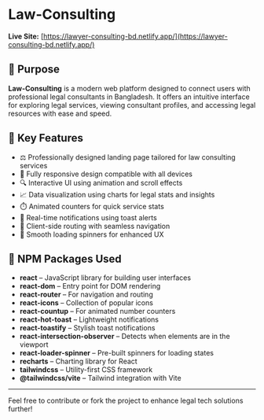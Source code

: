 # Law-Consulting

**Live Site:** [https://lawyer-consulting-bd.netlify.app/](https://lawyer-consulting-bd.netlify.app/)

## 📌 Purpose

**Law-Consulting** is a modern web platform designed to connect users with professional legal consultants in Bangladesh. It offers an intuitive interface for exploring legal services, viewing consultant profiles, and accessing legal resources with ease and speed.

## 🚀 Key Features

- ⚖️ Professionally designed landing page tailored for law consulting services
- 📱 Fully responsive design compatible with all devices
- 🔍 Interactive UI using animation and scroll effects
- 📈 Data visualization using charts for legal stats and insights
- ⏱️ Animated counters for quick service stats
- 🔔 Real-time notifications using toast alerts
- 🔁 Client-side routing with seamless navigation
- 🔄 Smooth loading spinners for enhanced UX

## 🧰 NPM Packages Used

- **react** – JavaScript library for building user interfaces  
- **react-dom** – Entry point for DOM rendering  
- **react-router** – For navigation and routing  
- **react-icons** – Collection of popular icons  
- **react-countup** – For animated number counters  
- **react-hot-toast** – Lightweight notifications  
- **react-toastify** – Stylish toast notifications  
- **react-intersection-observer** – Detects when elements are in the viewport  
- **react-loader-spinner** – Pre-built spinners for loading states  
- **recharts** – Charting library for React  
- **tailwindcss** – Utility-first CSS framework  
- **@tailwindcss/vite** – Tailwind integration with Vite

---

Feel free to contribute or fork the project to enhance legal tech solutions further!
